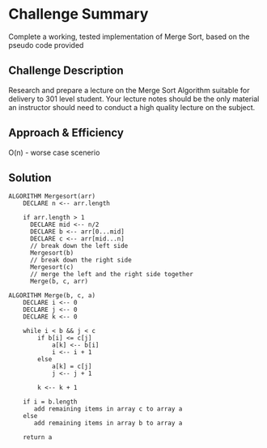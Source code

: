 # Challenge Summary
Complete a working, tested implementation of Merge Sort, based on the pseudo code provided

## Challenge Description
Research and prepare a lecture on the Merge Sort Algorithm suitable for delivery to 301 level student. Your lecture notes should be the only material an instructor should need to conduct a high quality lecture on the subject.
## Approach & Efficiency
O(n) - worse case scenerio

## Solution
```
ALGORITHM Mergesort(arr)
    DECLARE n <-- arr.length
           
    if arr.length > 1
      DECLARE mid <-- n/2
      DECLARE b <-- arr[0...mid]
      DECLARE c <-- arr[mid...n]
      // break down the left side
      Mergesort(b)
      // break down the right side
      Mergesort(c)
      // merge the left and the right side together
      Merge(b, c, arr)

ALGORITHM Merge(b, c, a)
    DECLARE i <-- 0
    DECLARE j <-- 0
    DECLARE k <-- 0

    while i < b && j < c
        if b[i] <= c[j]
            a[k] <-- b[i]
            i <-- i + 1
        else
            a[k] = c[j]
            j <-- j + 1
            
        k <-- k + 1

    if i = b.length
       add remaining items in array c to array a
    else
       add remaining items in array b to array a
       
    return a
  ```